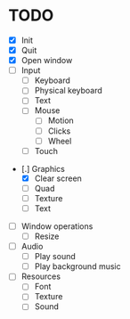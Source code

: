 # TODO
- [X] Init
- [X] Quit
- [X] Open window
- [ ] Input
  - [ ] Keyboard
  - [ ] Physical keyboard
  - [ ] Text
  - [ ] Mouse
    - [ ] Motion
    - [ ] Clicks
    - [ ] Wheel
  - [ ] Touch
- [.] Graphics
  - [X] Clear screen
  - [ ] Quad
  - [ ] Texture
  - [ ] Text
- [ ] Window operations
  - [ ] Resize
- [ ] Audio
  - [ ] Play sound
  - [ ] Play background music
- [ ] Resources
  - [ ] Font
  - [ ] Texture
  - [ ] Sound
